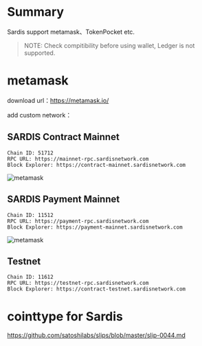 # Summary

Sardis support metamask、TokenPocket etc.

> NOTE: Check compitibility before using wallet, Ledger is not supported.

# metamask

download url：https://metamask.io/

add custom network：

## SARDIS Contract Mainnet


```
Chain ID: 51712
RPC URL: https://mainnet-rpc.sardisnetwork.com
Block Explorer: https://contract-mainnet.sardisnetwork.com
```

![metamask](../images/meta.png)


## SARDIS Payment Mainnet


```
Chain ID: 11512
RPC URL: https://payment-rpc.sardisnetwork.com
Block Explorer: https://payment-mainnet.sardisnetwork.com
```

![metamask](../images/meta.png)

## Testnet

```
Chain ID: 11612
RPC URL: https://testnet-rpc.sardisnetwork.com
Block Explorer: https://contract-testnet.sardisnetwork.com
```




# cointtype for Sardis

https://github.com/satoshilabs/slips/blob/master/slip-0044.md